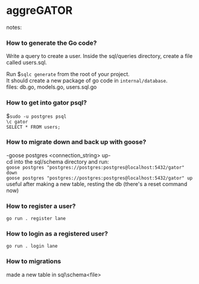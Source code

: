 # aggreGATOR



notes:  
### How to generate the Go code?  
Write a query to create a user. Inside the sql/queries directory, create a file called users.sql.

Run $`sqlc generate` from the root of your project.  
It should create a new package of go code in `internal/database`.  
files: db.go, models.go, users.sql.go  

### How to get into gator psql?  
$`sudo -u postgres psql`  
`\c gator`  
`SELECT * FROM users;`

### How to migrate down and back up with goose?  
-goose postgres <connection_string> up-  
cd into the sql/schema directory and run:  
`goose postgres "postgres://postgres:postgres@localhost:5432/gator" down`   
`goose postgres "postgres://postgres:postgres@localhost:5432/gator" up`  
useful after making a new table, resting the db (there's a reset command now)

### How to register a user?  
`go run . register lane`

### How to login as a registered user?  
`go run . login lane`

### How to migrations
made a new table in sql\schema\<file>

